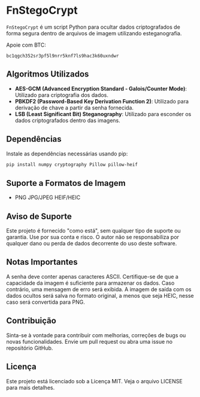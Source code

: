 # FnStegoCrypt

`FnStegoCrypt` é um script Python para ocultar dados criptografados de forma segura dentro de arquivos de imagem utilizando esteganografia.

Apoie com BTC: 
```
bc1qgch352sr3pf5l9nrr5knf7ls9hac3k60uxndwr
```

## Algoritmos Utilizados
- **AES-GCM (Advanced Encryption Standard - Galois/Counter Mode)**: Utilizado para criptografia dos dados.
- **PBKDF2 (Password-Based Key Derivation Function 2)**: Utilizado para derivação de chave a partir da senha fornecida.
- **LSB (Least Significant Bit) Steganography**: Utilizado para esconder os dados criptografados dentro das imagens.

## Dependências
Instale as dependências necessárias usando pip:
```bash
pip install numpy cryptography Pillow pillow-heif
```

## Suporte a Formatos de Imagem
- PNG JPG/JPEG HEIF/HEIC

## Aviso de Suporte
Este projeto é fornecido "como está", sem qualquer tipo de suporte ou garantia. Use por sua conta e risco. O autor não se responsabiliza por qualquer dano ou perda de dados decorrente do uso deste software.

## Notas Importantes
A senha deve conter apenas caracteres ASCII.
Certifique-se de que a capacidade da imagem é suficiente para armazenar os dados. Caso contrário, uma mensagem de erro será exibida.
A imagem de saída com os dados ocultos será salva no formato original, a menos que seja HEIC, nesse caso será convertida para PNG.

## Contribuição
Sinta-se à vontade para contribuir com melhorias, correções de bugs ou novas funcionalidades. Envie um pull request ou abra uma issue no repositório GitHub.

## Licença
Este projeto está licenciado sob a Licença MIT. Veja o arquivo LICENSE para mais detalhes.
